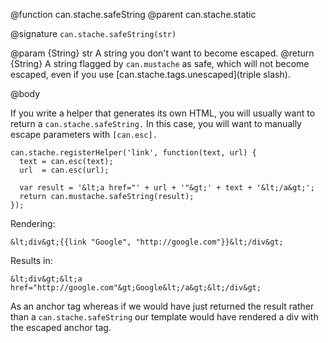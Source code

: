 @function can.stache.safeString
@parent can.stache.static

@signature `can.stache.safeString(str)`

@param {String} str A string you don't want to become escaped.
@return {String} A string flagged by `can.mustache` as safe, which will
not become escaped, even if you use [can.stache.tags.unescaped](triple slash).

@body

If you write a helper that generates its own HTML, you will
usually want to return a `can.stache.safeString.` In this case,
you will want to manually escape parameters with `[can.esc].`


    can.stache.registerHelper('link', function(text, url) {
      text = can.esc(text);
      url  = can.esc(url);
    
      var result = '&lt;a href="' + url + '"&gt;' + text + '&lt;/a&gt;';
      return can.mustache.safeString(result);
    });


Rendering:

```
&lt;div&gt;{{link "Google", "http://google.com"}}&lt;/div&gt;
```

Results in:

```
&lt;div&gt;&lt;a href="http://google.com"&gt;Google&lt;/a&gt;&lt;/div&gt;
```

As an anchor tag whereas if we would have just returned the result rather than a
`can.stache.safeString` our template would have rendered a div with the escaped anchor tag.

